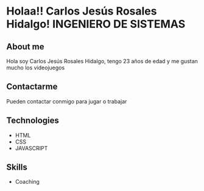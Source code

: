 # Holaa!! Carlos Jesús Rosales Hidalgo! INGENIERO DE SISTEMAS


## About me

Hola soy Carlos Jesús Rosales Hidalgo, tengo 23 años de edad  y me gustan mucho los videojuegos


## Contactarme

Pueden contactar conmigo para jugar o trabajar

## Technologies

- HTML
- CSS
- JAVASCRIPT

## Skills

- Coaching
